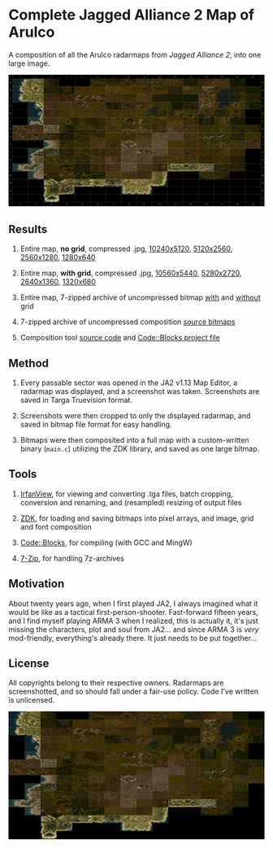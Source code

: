 # Complete Jagged Alliance 2 Map of Arulco



A composition of all the Arulco radarmaps from *Jagged Alliance 2*, into one large image.



![](https://github.com/ariebesehl/JA2-Radarmap/raw/main/grid-2.jpg)



## Results

1) Entire map, **no grid**, compressed .jpg, [10240x5120](https://github.com/ariebesehl/JA2-Radarmap/raw/main/full-0.jpg), [5120x2560](https://github.com/ariebesehl/JA2-Radarmap/raw/main/full-1.jpg), [2560x1280](https://github.com/ariebesehl/JA2-Radarmap/raw/main/full-2.jpg), [1280x640](https://github.com/ariebesehl/JA2-Radarmap/raw/main/full-3.jpg)

2) Entire map, **with grid**, compressed .jpg, [10560x5440](https://github.com/ariebesehl/JA2-Radarmap/raw/main/grid-0.jpg), [5280x2720](https://github.com/ariebesehl/JA2-Radarmap/raw/main/grid-1.jpg), [2640x1360](https://github.com/ariebesehl/JA2-Radarmap/raw/main/grid-2.jpg), [1320x680](https://github.com/ariebesehl/JA2-Radarmap/raw/main/grid-3.jpg)

3) Entire map, 7-zipped archive of uncompressed bitmap [with](https://github.com/ariebesehl/JA2-Radarmap/raw/main/grid-0.bmp.7z) and [without](https://github.com/ariebesehl/JA2-Radarmap/raw/main/full-0.bmp.7z) grid

4) 7-zipped archive of uncompressed composition [source bitmaps](https://github.com/ariebesehl/JA2-Radarmap/raw/main/sources.7z)

5) Composition tool [source code](https://github.com/ariebesehl/JA2-Radarmap/raw/main/main.c) and [Code::Blocks project file](https://github.com/ariebesehl/JA2-Radarmap/raw/main/main.cbp)


## Method

1) Every passable sector was opened in the JA2 v1.13 Map Editor, a radarmap was displayed, and a screenshot was taken. Screenshots are saved in Targa Truevision format.

2) Screenshots were then cropped to only the displayed radarmap, and saved in bitmap file format for easy handling.

3) Bitmaps were then composited into a full map with a custom-written binary (`main.c`) utilizing the ZDK library, and saved as one large bitmap.


## Tools

1) [IrfanView](https://www.irfanview.com/), for viewing and converting .tga files, batch cropping, conversion and renaming, and (resampled) resizing of output files

2) [ZDK](https://github.com/ZaidaTek/ZDK), for loading and saving bitmaps into pixel arrays, and image, grid and font composition

3) [Code::Blocks](https://www.codeblocks.org/), for compiling (with GCC and MingW)

4) [7-Zip](https://www.7-zip.org/), for handling 7z-archives


## Motivation

About twenty years ago, when I first played JA2, I always imagined what it would be like as a tactical first-person-shooter. Fast-forward fifteen years, and I find myself playing ARMA 3 when I realized, this is actually it, it's just missing the characters, plot and soul from JA2... and since ARMA 3 is *very* mod-friendly, everything's already there. It just needs to be put together...


## License

All copyrights belong to their respective owners. Radarmaps are screenshotted, and so should fall under a fair-use policy. Code I've written is unlicensed.


![](https://github.com/ariebesehl/JA2-Radarmap/raw/main/full-2.jpg)

